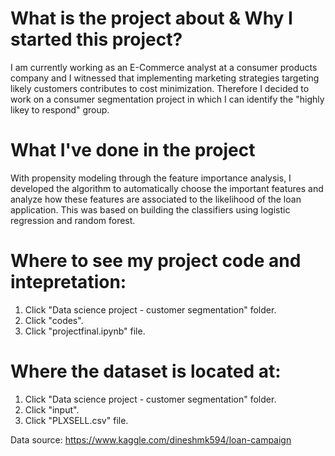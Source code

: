 # What is the project about & Why I started this project? 

I am currently working as an E-Commerce analyst at a consumer products company and I witnessed that implementing marketing strategies targeting likely customers contributes to cost minimization. Therefore I decided to work on a consumer segmentation project in which I can identify the "highly likey to respond" group.

# What I've done in the project

With propensity modeling through the feature importance analysis, I developed the algorithm to automatically choose the important features and analyze how these features are associated to the likelihood of the loan application. This was based on building the classifiers using logistic regression and random forest. 

# Where to see my project code and intepretation:
1. Click "Data science project - customer segmentation" folder.
2. Click "codes".
3. Click "projectfinal.ipynb" file. 

# Where the dataset is located at: 
1. Click "Data science project - customer segmentation" folder.
2. Click "input".
3. Click "PLXSELL.csv" file. 

Data source: https://www.kaggle.com/dineshmk594/loan-campaign 
